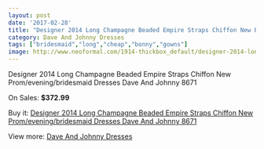 ```yaml
---
layout: post
date: '2017-02-28'
title: "Designer 2014 Long Champagne Beaded Empire Straps Chiffon New Prom/evening/bridesmaid Dresses Dave And Johnny 8671"
category: Dave And Johnny Dresses
tags: ["bridesmaid","long","cheap","bonny","gowns"]
image: http://www.neoformal.com/1914-thickbox_default/designer-2014-long-champagne-beaded-empire-straps-chiffon-new-prom-evening-bridesmaid-dresses-dave-and-johnny-8671.jpg
---
```

Designer 2014 Long Champagne Beaded Empire Straps Chiffon New Prom/evening/bridesmaid Dresses Dave And Johnny 8671

On Sales: **$372.99**
<a href="https://www.neoformal.com/en/dave-and-johnny-dresses/691-designer-2014-long-champagne-beaded-empire-straps-chiffon-new-prom-evening-bridesmaid-dresses-dave-and-johnny-8671.html"><amp-img layout="responsive" width="600" height="600" src="//www.neoformal.com/1914-thickbox_default/designer-2014-long-champagne-beaded-empire-straps-chiffon-new-prom-evening-bridesmaid-dresses-dave-and-johnny-8671.jpg" alt="Designer 2014 Long Champagne Beaded Empire Straps Chiffon New Prom/evening/bridesmaid Dresses Dave And Johnny 8671 0" /></a>
<a href="https://www.neoformal.com/en/dave-and-johnny-dresses/691-designer-2014-long-champagne-beaded-empire-straps-chiffon-new-prom-evening-bridesmaid-dresses-dave-and-johnny-8671.html"><amp-img layout="responsive" width="600" height="600" src="//www.neoformal.com/1915-thickbox_default/designer-2014-long-champagne-beaded-empire-straps-chiffon-new-prom-evening-bridesmaid-dresses-dave-and-johnny-8671.jpg" alt="Designer 2014 Long Champagne Beaded Empire Straps Chiffon New Prom/evening/bridesmaid Dresses Dave And Johnny 8671 1" /></a>

Buy it: [Designer 2014 Long Champagne Beaded Empire Straps Chiffon New Prom/evening/bridesmaid Dresses Dave And Johnny 8671](https://www.neoformal.com/en/dave-and-johnny-dresses/691-designer-2014-long-champagne-beaded-empire-straps-chiffon-new-prom-evening-bridesmaid-dresses-dave-and-johnny-8671.html "Designer 2014 Long Champagne Beaded Empire Straps Chiffon New Prom/evening/bridesmaid Dresses Dave And Johnny 8671")

View more: [Dave And Johnny Dresses](https://www.neoformal.com/en/9-dave-and-johnny-dresses "Dave And Johnny Dresses")